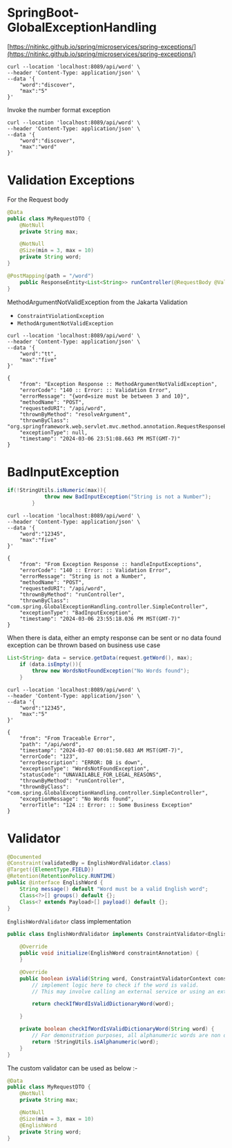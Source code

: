 # SpringBoot-GlobalExceptionHandling

[https://nitinkc.github.io/spring/microservices/spring-exceptions/](https://nitinkc.github.io/spring/microservices/spring-exceptions/)

```shell
curl --location 'localhost:8089/api/word' \
--header 'Content-Type: application/json' \
--data '{
    "word":"discover",
    "max":"5"
}'
```

Invoke the number format exception

```shell
curl --location 'localhost:8089/api/word' \
--header 'Content-Type: application/json' \
--data '{
    "word":"discover",
    "max":"word"
}'
```

# Validation Exceptions

For the Request body

```java
@Data
public class MyRequestDTO {
    @NotNull
    private String max;

    @NotNull
    @Size(min = 3, max = 10)
    private String word;
}
```

```java
@PostMapping(path = "/word")
    public ResponseEntity<List<String>> runController(@RequestBody @Valid MyRequestDTO request) {
}
```

MethodArgumentNotValidException from the Jakarta Validation

- `ConstraintViolationException`
- `MethodArgumentNotValidException`

```shell
curl --location 'localhost:8089/api/word' \
--header 'Content-Type: application/json' \
--data '{
    "word":"tt",
    "max":"five"
}'
```

```json5
{
    "from": "Exception Response :: MethodArgumentNotValidException",
    "errorCode": "140 :: Error: :: Validation Error",
    "errorMessage": "{word=size must be between 3 and 10}",
    "methodName": "POST",
    "requestedURI": "/api/word",
    "thrownByMethod": "resolveArgument",
    "thrownByClass": "org.springframework.web.servlet.mvc.method.annotation.RequestResponseBodyMethodProcessor",
    "exceptionType": null,
    "timestamp": "2024-03-06 23:51:08.663 PM MST(GMT-7)"
}
```

# BadInputException

```java
if(!StringUtils.isNumeric(max)){
            throw new BadInputException("String is not a Number");
        }
```
```shell
curl --location 'localhost:8089/api/word' \
--header 'Content-Type: application/json' \
--data '{
    "word":"12345",
    "max":"five"
}'
```

```json5
{
    "from": "From Exception Response :: handleInputExceptions",
    "errorCode": "140 :: Error: :: Validation Error",
    "errorMessage": "String is not a Number",
    "methodName": "POST",
    "requestedURI": "/api/word",
    "thrownByMethod": "runController",
    "thrownByClass": "com.spring.GlobalExceptionHandling.controller.SimpleController",
    "exceptionType": "BadInputException",
    "timestamp": "2024-03-06 23:55:18.036 PM MST(GMT-7)"
}
```

When there is data, either an empty response can be sent or no data found exception can be thrown based on business use case

```java
List<String> data = service.getData(request.getWord(), max);
    if (data.isEmpty()){
        throw new WordsNotFoundException("No Words found");
    }
```

```shell
curl --location 'localhost:8089/api/word' \
--header 'Content-Type: application/json' \
--data '{
    "word":"12345",
    "max":"5"
}'
```

```json5
{
    "from": "From Traceable Error",
    "path": "/api/word",
    "timestamp": "2024-03-07 00:01:50.683 AM MST(GMT-7)",
    "errorCode": "123",
    "errorDescription": "ERROR: DB is down",
    "exceptionType": "WordsNotFoundException",
    "statusCode": "UNAVAILABLE_FOR_LEGAL_REASONS",
    "thrownByMethod": "runController",
    "thrownByClass": "com.spring.GlobalExceptionHandling.controller.SimpleController",
    "exceptionMessage": "No Words found",
    "errorTitle": "124 :: Error: :: Some Business Exception"
}
```

# Validator


```java
@Documented
@Constraint(validatedBy = EnglishWordValidator.class)
@Target({ElementType.FIELD})
@Retention(RetentionPolicy.RUNTIME)
public @interface EnglishWord {
    String message() default "Word must be a valid English word";
    Class<?>[] groups() default {};
    Class<? extends Payload>[] payload() default {};
}
```
`EnglishWordValidator` class implementation

```java
public class EnglishWordValidator implements ConstraintValidator<EnglishWord, String> {

    @Override
    public void initialize(EnglishWord constraintAnnotation) {
    }

    @Override
    public boolean isValid(String word, ConstraintValidatorContext constraintValidatorContext) {
        // implement logic here to check if the word is valid.
        // This may involve calling an external service or using an external library.

        return checkIfWordIsValidDictionaryWord(word);

    }

    private boolean checkIfWordIsValidDictionaryWord(String word) {
        // For demonstration purposes, all alphanumeric words are non dictionary words
        return !StringUtils.isAlphanumeric(word);
    }
}
```

The custom validator can be used as below :-
```java
@Data
public class MyRequestDTO {
    @NotNull
    private String max;

    @NotNull
    @Size(min = 3, max = 10)
    @EnglishWord
    private String word;
}
```